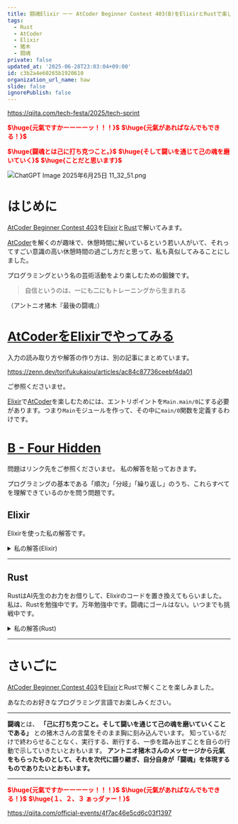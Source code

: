 ```yaml
---
title: 闘魂Elixir ーー AtCoder Beginner Contest 403(B)をElixirとRustで楽しむ
tags:
  - Rust
  - AtCoder
  - Elixir
  - 猪木
  - 闘魂
private: false
updated_at: '2025-06-28T23:03:04+09:00'
id: c3b2a4e60265b1920610
organization_url_name: haw
slide: false
ignorePublish: false
---
```

https://qiita.com/tech-festa/2025/tech-sprint

<b><font color="red">$\huge{元氣ですかーーーーッ！！！}$</font></b>
<b><font color="red">$\huge{元氣があればなんでもできる！}$</font></b>

<b><font color="red">$\huge{闘魂とは己に打ち克つこと。}$</font></b>
<b><font color="red">$\huge{そして闘いを通じて己の魂を磨いていく}$</font></b>
<b><font color="red">$\huge{ことだと思います}$</font></b>

![ChatGPT Image 2025年6月25日 11_32_51.png](https://qiita-image-store.s3.ap-northeast-1.amazonaws.com/0/131808/a80ca1b4-3ccd-40c7-945b-6c8c969727e0.png)



# はじめに

[AtCoder Beginner Contest 403](https://atcoder.jp/contests/abc403)を[Elixir](https://elixir-lang.org/)と[Rust](https://www.rust-lang.org/)で解いてみます。  

[AtCoder](https://atcoder.jp/)を解くのが趣味で、休憩時間に解いているという若い人がいて、それってすごい意識の高い休憩時間の過ごし方だと思って、私も真似してみることにしました。  

プログラミングという名の芸術活動をより楽しむための鍛錬です。  

> 自信というのは、一にも二にもトレーニングから生まれる

（アントニオ猪木『最後の闘魂』）


# [AtCoderをElixirでやってみる](https://zenn.dev/torifukukaiou/articles/ac84c87736ceebf4da01)

入力の読み取り方や解答の作り方は、別の記事にまとめています。


https://zenn.dev/torifukukaiou/articles/ac84c87736ceebf4da01

ご参照くださいませ。

[Elixir](https://elixir-lang.org/)で[AtCoder](https://atcoder.jp/)を楽しむためには、エントリポイントを`Main.main/0`にする必要があります。つまり`Main`モジュールを作って、その中に`main/0`関数を定義するわけです。

# [B - Four Hidden](https://atcoder.jp/contests/abc403/tasks/abc403_b)

問題はリンク先をご参照くださいませ。
私の解答を貼っておきます。

プログラミングの基本である「順次」「分岐」「繰り返し」のうち、これらすべてを理解できているのかを問う問題です。

## Elixir

Elixirを使った私の解答です。


<details><summary>私の解答(Elixir)</summary>

_問題文を読んでいらっしゃることを前提にひとこと解説をしておきます。_


正規表現を使って解きました。  

```elixir
defmodule Main do
  def main do
    t = IO.read(:line) |> String.trim()
    u = IO.read(:line) |> String.trim()

    solve(t, u)
    |> IO.puts()
  end

  def solve(t, u) do
    t_len = String.length(t)
    u_len = String.length(u)

    0..(t_len - u_len)
    |> Enum.reduce_while(nil, fn start, nil ->
      {:ok, r} = String.slice(t, start, u_len) |> String.replace("?", ".") |> Regex.compile()
      if Regex.match?(r, u) do
        {:halt, true}
      else
        {:cont, nil}
      end
    end)
    |> if(do: "Yes", else: "No")
  end
end
```

</details>

---

## Rust

RustはAI先生のお力をお借りして、Elixirのコードを置き換えてもらいました。
私は、Rustを勉強中です。万年勉強中です。闘魂にゴールはない。いつまでも挑戦中です。

<details><summary>私の解答(Rust)</summary>

```rust
use std::io::{self, BufRead};
use regex::Regex;

fn main() {
    let stdin = io::stdin();
    let mut lines = stdin.lock().lines();

    let t = lines.next().unwrap().unwrap();
    let u = lines.next().unwrap().unwrap();

    let result = solve(&t, &u);
    println!("{}", result);
}

fn solve(t: &str, u: &str) -> &'static str {
    let t_chars: Vec<char> = t.chars().collect();
    let u_len = u.chars().count();

    if u_len > t_chars.len() {
        return "No";
    }

    for start in 0..=t_chars.len() - u_len {
        let pattern: String = t_chars[start..start + u_len]
            .iter()
            .map(|&c| {
                if c == '?' {
                    ".".to_string()
                } else {
                    regex::escape(&c.to_string())
                }
            })
            .collect::<Vec<String>>()
            .join("");

        if let Ok(re) = Regex::new(&format!("^{}$", pattern)) {
            if re.is_match(u) {
                return "Yes";
            }
        }
    }

    "No"
}
```

</details>

---

# さいごに

[AtCoder Beginner Contest 403](https://atcoder.jp/contests/abc403)を[Elixir](https://elixir-lang.org/)とRustで解くことを楽しみました。

あなたのお好きなプログラミング言語でお楽しみください。

---


**闘魂**とは、  **「己に打ち克つこと。そして闘いを通じて己の魂を磨いていくことである」** との猪木さんの言葉をそのまま胸に刻み込んでいます。
知っているだけで終わらせることなく、実行する、断行する、一歩を踏み出すことを自らの行動で示していきたいとおもいます。
**アントニオ猪木さんのメッセージから元氣をもらったものとして、それを次代に語り継ぎ、自分自身が「闘魂」を体現するものでありたいとおもいます。**

---

<b><font color="red">$\huge{元氣ですかーーーーッ！！！}$</font></b>
<b><font color="red">$\huge{元氣があればなんでもできる！}$</font></b>
<b><font color="red">$\huge{１、２、３ ぁっダァー！}$</font></b>


https://qiita.com/official-events/4f7ac46e5cd6c03f1397
